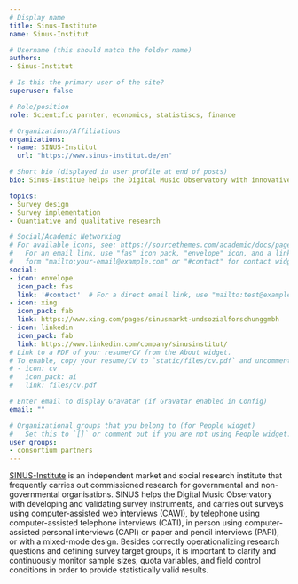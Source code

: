 ```yaml
---
# Display name
title: Sinus-Institute
name: Sinus-Institut

# Username (this should match the folder name)
authors:
- Sinus-Institut

# Is this the primary user of the site?
superuser: false

# Role/position
role: Scientific parnter, economics, statistiscs, finance

# Organizations/Affiliations
organizations:
- name: SINUS-Institut
  url: "https://www.sinus-institut.de/en"

# Short bio (displayed in user profile at end of posts)
bio: Sinus-Institue helps the Digital Music Observatory with innovative survey design and survey implementation. 

topics:
- Survey design
- Survey implementation
- Quantiative and qualitative research

# Social/Academic Networking
# For available icons, see: https://sourcethemes.com/academic/docs/page-builder/#icons
#   For an email link, use "fas" icon pack, "envelope" icon, and a link in the
#   form "mailto:your-email@example.com" or "#contact" for contact widget.
social:
- icon: envelope
  icon_pack: fas
  link: '#contact'  # For a direct email link, use "mailto:test@example.org".
- icon: xing
  icon_pack: fab
  link: https://www.xing.com/pages/sinusmarkt-undsozialforschunggmbh
- icon: linkedin
  icon_pack: fab
  link: https://www.linkedin.com/company/sinusinstitut/
# Link to a PDF of your resume/CV from the About widget.
# To enable, copy your resume/CV to `static/files/cv.pdf` and uncomment the lines below.
# - icon: cv
#   icon_pack: ai
#   link: files/cv.pdf

# Enter email to display Gravatar (if Gravatar enabled in Config)
email: ""

# Organizational groups that you belong to (for People widget)
#   Set this to `[]` or comment out if you are not using People widget.
user_groups:
- consortium partners
---
```


[SINUS-Institute](https://www.sinus-institut.de/en) is an independent market and social research institute that frequently carries out commissioned research for governmental and non-governmental organisations. SINUS helps the Digital Music Observatory with developing and validating survey instruments, and carries out surveys using computer-assisted web interviews (CAWI), by telephone using computer-assisted telephone interviews (CATI), in person using computer-assisted personal interviews (CAPI) or paper and pencil interviews (PAPI), or with a mixed-mode design. Besides correctly operationalizing research questions and defining survey target groups, it is important to clarify and continuously monitor sample sizes, quota variables, and field control conditions in order to provide statistically valid results.
